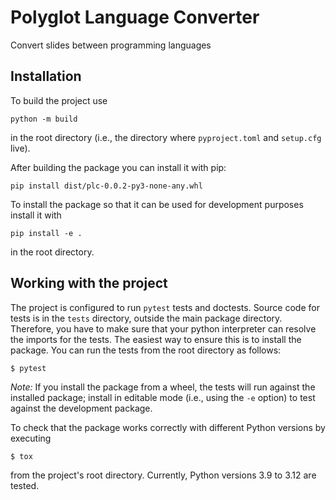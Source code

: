 # Polyglot Language Converter

Convert slides between programming languages

## Installation

To build the project use

```shell script
python -m build
```

in the root directory (i.e., the directory where `pyproject.toml` and
`setup.cfg` live).

After building the package you can install it with pip:

```shell script
pip install dist/plc-0.0.2-py3-none-any.whl
```

To install the package so that it can be used for development purposes
install it with

```shell script
pip install -e .
```

in the root directory.

## Working with the project

The project is configured to run `pytest` tests and doctests. Source code for
tests is in the `tests` directory, outside the main package directory.
Therefore,
you have to make sure that your python interpreter can resolve the imports for
the tests. The easiest way to ensure this is to install the package. You can run
the tests from the root directory as follows:

```shell script
$ pytest
```

*Note:* If you install the package from a wheel, the tests will run against the
installed package; install in editable mode (i.e., using the `-e` option) to
test against the development package.

To check that the package works correctly with different Python versions by
executing

```shell script
$ tox
```

from the project's root directory. Currently, Python versions 3.9 to 3.12
are tested.